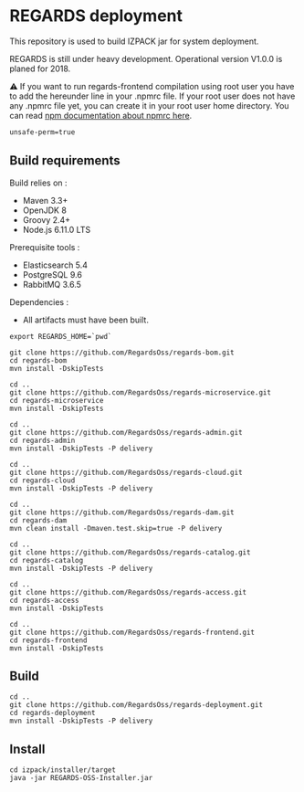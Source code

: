 # REGARDS deployment

This repository is used to build IZPACK jar for system deployment.

REGARDS is still under heavy development. Operational version V1.0.0 is planed for 2018.

:warning: If you want to run regards-frontend compilation using root user you have to add the hereunder line in your .npmrc file.
If your root user does not have any .npmrc file yet, you can create it in your root user home directory. You can read [npm documentation about npmrc here](https://docs.npmjs.com/files/npmrc). 
```sh
unsafe-perm=true
```

## Build requirements

Build relies on :
* Maven 3.3+
* OpenJDK 8
* Groovy 2.4+
* Node.js 6.11.0 LTS

Prerequisite tools :
* Elasticsearch 5.4
* PostgreSQL 9.6
* RabbitMQ 3.6.5

Dependencies : 
* All artifacts must have been built.

```shell
export REGARDS_HOME=`pwd`

git clone https://github.com/RegardsOss/regards-bom.git
cd regards-bom
mvn install -DskipTests

cd ..
git clone https://github.com/RegardsOss/regards-microservice.git
cd regards-microservice
mvn install -DskipTests

cd ..
git clone https://github.com/RegardsOss/regards-admin.git
cd regards-admin
mvn install -DskipTests -P delivery

cd ..
git clone https://github.com/RegardsOss/regards-cloud.git
cd regards-cloud
mvn install -DskipTests -P delivery

cd ..
git clone https://github.com/RegardsOss/regards-dam.git
cd regards-dam
mvn clean install -Dmaven.test.skip=true -P delivery

cd ..
git clone https://github.com/RegardsOss/regards-catalog.git
cd regards-catalog
mvn install -DskipTests -P delivery

cd ..
git clone https://github.com/RegardsOss/regards-access.git
cd regards-access
mvn install -DskipTests

cd ..
git clone https://github.com/RegardsOss/regards-frontend.git
cd regards-frontend
mvn install -DskipTests
```

## Build

```shell
cd ..
git clone https://github.com/RegardsOss/regards-deployment.git
cd regards-deployment
mvn install -DskipTests -P delivery
```

## Install

```shell
cd izpack/installer/target
java -jar REGARDS-OSS-Installer.jar
```
